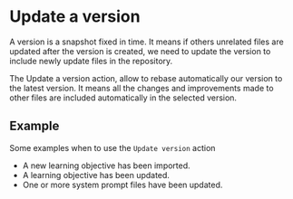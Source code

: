 # Update a version

A version is a snapshot fixed in time. It means if others unrelated files are updated after the version is created, we need to update the version to include newly update files in the repository.

The Update a version action, allow to rebase automatically our version to the latest version. It means all the changes and improvements made to other files are included automatically in the selected version.

## Example

Some examples when to use the `Update version` action

- A new learning objective has been imported.
- A learning objective has been updated.
- One or more system prompt files have been updated.
